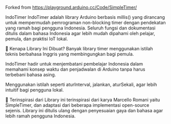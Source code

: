 Forked from https://playground.arduino.cc/Code/SimpleTimer/

IndoTimer
IndoTimer adalah library Arduino berbasis millis() yang dirancang untuk mempermudah pemrograman non-blocking timer dengan pendekatan yang ramah bagi pengguna Indonesia. Seluruh fungsi dan dokumentasi ditulis dalam bahasa Indonesia agar lebih mudah dipahami oleh pelajar, pemula, dan praktisi IoT lokal.

🏹 Kenapa Library Ini Dibuat?
Banyak library timer menggunakan istilah teknis berbahasa Inggris yang membingungkan bagi pemula.

IndoTimer hadir untuk menjembatani pembelajar Indonesia dalam memahami konsep waktu dan penjadwalan di Arduino tanpa harus terbebani bahasa asing.

Menggunakan istilah seperti aturInterval, jalankan, aturSekali, agar lebih intuitif bagi pengguna lokal.

🌱 Terinspirasi dari
Library ini terinspirasi dari karya Marcello Romani yaitu SimpleTimer, dan adaptasi dari beberapa implementasi open-source sejenis. Library ini ditulis ulang dengan penyesuaian gaya dan bahasa agar lebih ramah pengguna Indonesia.
